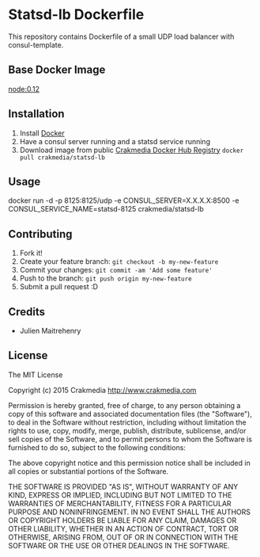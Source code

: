 # Statsd-lb Dockerfile

This repository contains Dockerfile of a small UDP load balancer with consul-template.

## Base Docker Image

[node:0.12](https://registry.hub.docker.com/_/node/)

## Installation

1. Install [Docker](https://www.docker.com/)
2. Have a consul server running and a statsd service running
3. Download image from public [Crakmedia Docker Hub Registry](https://registry.hub.docker.com/repos/crakmedia/) `docker pull crakmedia/statsd-lb`

## Usage

docker run -d -p 8125:8125/udp -e CONSUL_SERVER=X.X.X.X:8500 -e CONSUL_SERVICE_NAME=statsd-8125 crakmedia/statsd-lb

## Contributing

1. Fork it!
2. Create your feature branch: `git checkout -b my-new-feature`
3. Commit your changes: `git commit -am 'Add some feature'`
4. Push to the branch: `git push origin my-new-feature`
5. Submit a pull request :D

## Credits

- Julien Maitrehenry

## License

The MIT License

Copyright (c) 2015 Crakmedia http://www.crakmedia.com

Permission is hereby granted, free of charge, to any person obtaining a copy
of this software and associated documentation files (the "Software"), to deal
in the Software without restriction, including without limitation the rights
to use, copy, modify, merge, publish, distribute, sublicense, and/or sell
copies of the Software, and to permit persons to whom the Software is
furnished to do so, subject to the following conditions:

The above copyright notice and this permission notice shall be included in
all copies or substantial portions of the Software.

THE SOFTWARE IS PROVIDED "AS IS", WITHOUT WARRANTY OF ANY KIND, EXPRESS OR
IMPLIED, INCLUDING BUT NOT LIMITED TO THE WARRANTIES OF MERCHANTABILITY,
FITNESS FOR A PARTICULAR PURPOSE AND NONINFRINGEMENT. IN NO EVENT SHALL THE
AUTHORS OR COPYRIGHT HOLDERS BE LIABLE FOR ANY CLAIM, DAMAGES OR OTHER
LIABILITY, WHETHER IN AN ACTION OF CONTRACT, TORT OR OTHERWISE, ARISING FROM,
OUT OF OR IN CONNECTION WITH THE SOFTWARE OR THE USE OR OTHER DEALINGS IN
THE SOFTWARE.
